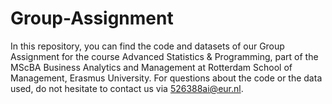 # Group-Assignment

In this repository, you can find the code and datasets of our Group Assignment for the course Advanced Statistics & Programming, part of the MScBA Business Analytics and Management at Rotterdam School of Management, Erasmus University.
For questions about the code or the data used, do not hesitate to contact us via 526388ai@eur.nl. 

